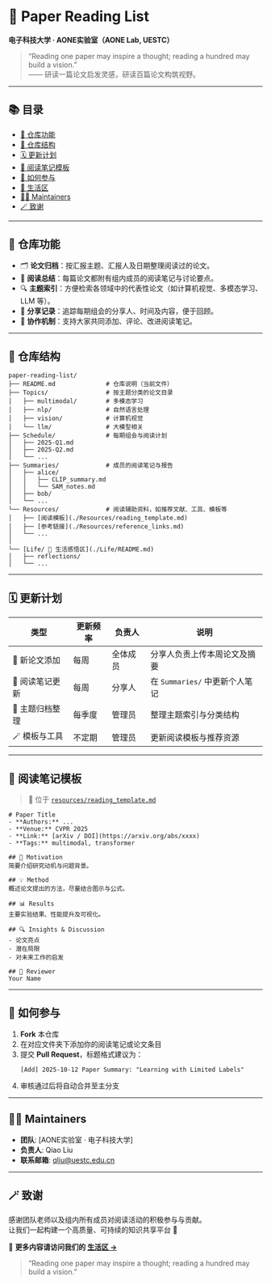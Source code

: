 # 🧠 Paper Reading List  
**电子科技大学 · AONE实验室（AONE Lab, UESTC）**

> “Reading one paper may inspire a thought; reading a hundred may build a vision.”  
> —— 研读一篇论文启发灵感，研读百篇论文构筑视野。

---

## 📚 目录
- [🌟 仓库功能](#-仓库功能)
- [🧭 仓库结构](#-仓库结构)
- [🗓️ 更新计划](#️-更新计划)
- [🧩 阅读笔记模板](#-阅读笔记模板)
- [🧰 如何参与](#-如何参与)
- [💬 生活区](./life/README.md)
- [🧑‍💻 Maintainers](#-maintainers)
- [🪄 致谢](#-致谢)

---

## 🌟 仓库功能

- 🗂️ **论文归档**：按汇报主题、汇报人及日期整理阅读过的论文。
- 📝 **阅读总结**：每篇论文都附有组内成员的阅读笔记与讨论要点。
- 🔍 **主题索引**：方便检索各领域中的代表性论文（如计算机视觉、多模态学习、LLM 等）。
- 📅 **分享记录**：追踪每期组会的分享人、时间及内容，便于回顾。
- 🤝 **协作机制**：支持大家共同添加、评论、改进阅读笔记。

---

## 🧭 仓库结构

```
paper-reading-list/
├── README.md              # 仓库说明（当前文件）
├── Topics/                # 按主题分类的论文目录
│   ├── multimodal/        # 多模态学习
│   ├── nlp/               # 自然语言处理
│   ├── vision/            # 计算机视觉
│   └── llm/               # 大模型相关
├── Schedule/              # 每期组会与阅读计划
│   ├── 2025-Q1.md
│   ├── 2025-Q2.md
│   └── ...
├── Summaries/             # 成员的阅读笔记与报告
│   ├── alice/
│   │   ├── CLIP_summary.md
│   │   └── SAM_notes.md
│   ├── bob/
│   └── ...
└── Resources/             # 阅读辅助资料，如推荐文献、工具、模板等
│   ├── [阅读模板](./Resources/reading_template.md)
│   ├── [参考链接](./Resources/reference_links.md)
│   └── ...
│ 
└── [Life/ 💬 生活感悟区](./Life/README.md)
│   ├── reflections/
│   └── ...
```

---

## 🗓️ 更新计划

| 类型 | 更新频率 | 负责人 | 说明 |
|------|-----------|--------|------|
| 📖 新论文添加 | 每周 | 全体成员 | 分享人负责上传本周论文及摘要 |
| 🧩 阅读笔记更新 | 每周 | 分享人 | 在 `Summaries/` 中更新个人笔记 |
| 🧵 主题归档整理 | 每季度 | 管理员 | 整理主题索引与分类结构 |
| 🪄 模板与工具 | 不定期 | 管理员 | 更新阅读模板与推荐资源 |

---

## 🧩 阅读笔记模板

> 📘 位于 [`resources/reading_template.md`](./Resources/reading_template.md)

```
# Paper Title
- **Authors:** ...
- **Venue:** CVPR 2025
- **Link:** [arXiv / DOI](https://arxiv.org/abs/xxxx)
- **Tags:** multimodal, transformer

## 🎯 Motivation
简要介绍研究动机与问题背景。

## 💡 Method
概述论文提出的方法，尽量结合图示与公式。

## 📊 Results
主要实验结果、性能提升及可视化。

## 🔍 Insights & Discussion
- 论文亮点
- 潜在局限
- 对未来工作的启发

## 🧠 Reviewer
Your Name
```

---

## 🧰 如何参与

1. **Fork** 本仓库  
2. 在对应文件夹下添加你的阅读笔记或论文条目  
3. 提交 **Pull Request**，标题格式建议为：
   ```
   [Add] 2025-10-12 Paper Summary: "Learning with Limited Labels"
   ```
4. 审核通过后将自动合并至主分支

---

## 🧑‍💻 Maintainers

- **团队**: [AONE实验室 · 电子科技大学]
- **负责人**: Qiao Liu  
- **联系邮箱**: qliu@uestc.edu.cn

---

## 🪄 致谢

感谢团队老师以及组内所有成员对阅读活动的积极参与与贡献。  
让我们一起构建一个高质量、可持续的知识共享平台 🚀  

📎 **更多内容请访问我们的 [生活区 →](./Life/README.md)**

> “Reading one paper may inspire a thought; reading a hundred may build a vision.”
